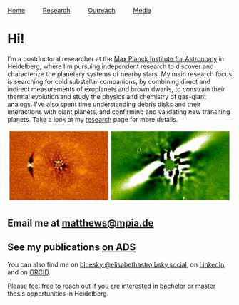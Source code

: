 [Home](index) &emsp; &emsp; [Research](research) &emsp; &emsp; [Outreach](outreach) &emsp; &emsp; [Media](media)
&emsp;

# Hi!

I’m a postdoctoral researcher at the [Max Planck Institute for Astronomy](https://www.mpia.de/en) in Heidelberg, where I'm pursuing independent research to discover and characterize the planetary systems of nearby stars. My main research focus is searching for cold substellar companions, by combining direct and indirect measurements of exoplanets and brown dwarfs, to constrain their thermal evolution and study the physics and chemistry of gas-giant analogs. I've also spent time understanding debris disks and their interactions with giant planets, and confirming and validating new transiting planets. Take a look at my [research](research) page for more details.

![Images of a low-mass stellar companion and the BD +45 598 disk](images/bd_disk.png)

## Email me at [matthews@mpia.de](mailto:matthews@mpia.de)

## See my publications [on ADS](https://ui.adsabs.harvard.edu/public-libraries/3q9CQGufQNOelb8sO5DOpg)

You can also find me on [bluesky @elisabethastro.bsky.social](https://bsky.app/profile/elisabethastro.bsky.social), on [LinkedIn](https://www.linkedin.com/in/elisabeth-matthews-21100a239/), and on [ORCID](https://orcid.org/0000-0003-0593-1560). 

Please feel free to reach out if you are interested in bachelor or master thesis opportunities in Heidelberg.